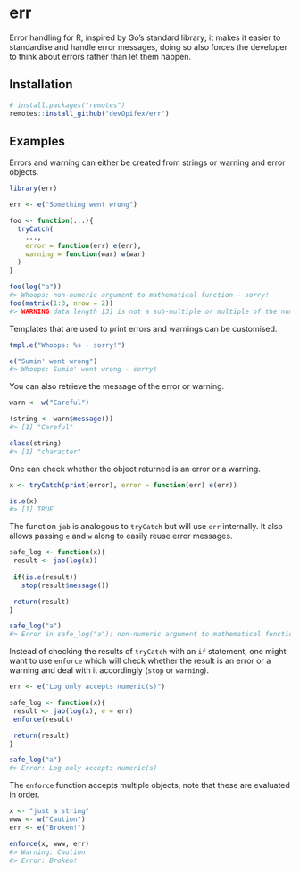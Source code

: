 
<!-- README.md is generated from README.Rmd. Please edit that file -->

<!-- badges: start -->

<!-- badges: end -->

# err

Error handling for R, inspired by Go’s standard library; it makes it
easier to standardise and handle error messages, doing so also forces
the developer to think about errors rather than let them happen.

## Installation

``` r
# install.packages("remotes")
remotes::install_github("devOpifex/err")
```

## Examples

Errors and warning can either be created from strings or warning and
error objects.

``` r
library(err)

err <- e("Something went wrong")

foo <- function(...){
  tryCatch(
    ..., 
    error = function(err) e(err), 
    warning = function(war) w(war) 
  )
}

foo(log("a"))
#> Whoops: non-numeric argument to mathematical function - sorry!
foo(matrix(1:3, nrow = 2))
#> WARNING data length [3] is not a sub-multiple or multiple of the number of rows [2]
```

Templates that are used to print errors and warnings can be customised.

``` r
tmpl.e("Whoops: %s - sorry!")

e("Sumin' went wrong")
#> Whoops: Sumin' went wrong - sorry!
```

You can also retrieve the message of the error or warning.

``` r
warn <- w("Careful")

(string <- warn$message())
#> [1] "Careful"

class(string)
#> [1] "character"
```

One can check whether the object returned is an error or a warning.

``` r
x <- tryCatch(print(error), error = function(err) e(err))

is.e(x)
#> [1] TRUE
```

The function `jab` is analogous to `tryCatch` but will use `err`
internally. It also allows passing `e` and `w` along to easily reuse
error messages.

``` r
safe_log <- function(x){
 result <- jab(log(x))
 
 if(is.e(result))
   stop(result$message())

 return(result)
} 

safe_log("a")
#> Error in safe_log("a"): non-numeric argument to mathematical function
```

Instead of checking the results of `tryCatch` with an `if` statement,
one might want to use `enforce` which will check whether the result is
an error or a warning and deal with it accordingly (`stop` or
`warning`).

``` r
err <- e("Log only accepts numeric(s)")

safe_log <- function(x){
 result <- jab(log(x), e = err)
 enforce(result)

 return(result)
} 

safe_log("a")
#> Error: Log only accepts numeric(s)
```

The `enforce` function accepts multiple objects, note that these are
evaluated in order.

``` r
x <- "just a string"
www <- w("Caution")
err <- e("Broken!")

enforce(x, www, err)
#> Warning: Caution
#> Error: Broken!
```
